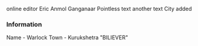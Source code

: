 online editor
Eric
Anmol
Ganganaar
Pointless text
another text
City added
 ### Information
 Name - Warlock
 Town - Kurukshetra
"BILIEVER"
